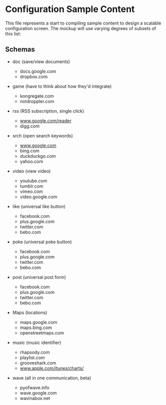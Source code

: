 # Configuration Sample Content #

This file represents a start to compiling sample content to design a scalable configuration screen. The mockup will use varying degrees of subsets of this list:

## Schemas ##

- doc (save/view documents)

	- docs.google.com
	- dropbox.com

- game (have to think about how they'd integrate)

	- kongregate.com
	- notdroppler.com

- rss (RSS subscription, single click)

	- www.google.com/reader
	- digg.com

- srch (open search keywords)

	- www.google.com
	- bing.com
	- duckduckgo.com
	- yahoo.com

- video (view video)

	- youtube.com
	- tumblr.com
	- vimeo.com
	- video.google.com

- like (universal like button)

	- facebook.com
	- plus.google.com
	- twitter.com
	- bebo.com

- poke (universal poke button)

	- facebook.com
	- plus.google.com
	- twitter.com
	- bebo.com

- post (universal post form)

	- facebook.com
	- plus.google.com
	- twitter.com
	- bebo.com

- Maps (locations)

	- maps.google.com
	- maps.bing.com
	- openstreetmaps.com

- music (music identifier)

	- rhapsody.com
	- playlist.com
	- grooveshark.com
	- www.apple.com/itunes/charts/

- wave (all in one communication, beta)

	- pyofwave.info
	- wave.google.com
	- wavinabox.net